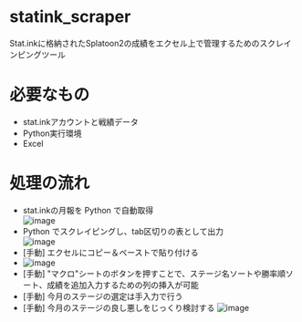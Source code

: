 # statink_scraper
Stat.inkに格納されたSplatoon2の成績をエクセル上で管理するためのスクレインピングツール  

# 必要なもの
- stat.inkアカウントと戦績データ  
- Python実行環境  
- Excel  

# 処理の流れ
- stat.inkの月報を Python で自動取得  
![image](https://user-images.githubusercontent.com/102900238/161623696-8a76cd84-daee-44c1-b616-443f66638f24.png)
- Python でスクレイピングし、tab区切りの表として出力  
![image](https://user-images.githubusercontent.com/102900238/161624104-5db94d78-f1b1-4a13-89e4-15733d69d767.png)
- [手動] エクセルにコピー＆ペーストで貼り付ける  
- ![image](https://user-images.githubusercontent.com/102900238/161624740-bede0cab-06cd-4802-a90c-15e59391021a.png)
- [手動] "マクロ"シートのボタンを押すことで、ステージ名ソートや勝率順ソート、成績を追加入力するための列の挿入が可能
- [手動] 今月のステージの選定は手入力で行う
- [手動] 今月のステージの良し悪しをじっくり検討する
![image](https://user-images.githubusercontent.com/102900238/161626619-4456c625-7a76-402d-83f8-20fc1e9630aa.png)
